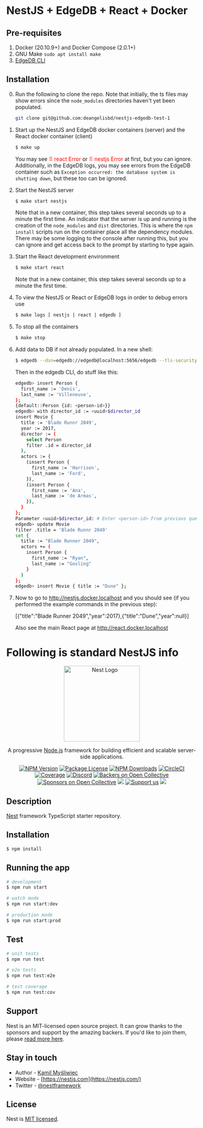 # NestJS + EdgeDB + React + Docker

## Pre-requisites
1. Docker (20.10.9+) and Docker Compose (2.0.1+)
2. GNU Make `sudo apt install make`
3. [EdgeDB CLI](https://www.edgedb.com/install#linux-debianubuntults)

## Installation

0. Run the following to clone the repo. Note that initially, the ts files may show errors since the `node_modules` directories haven't yet been populated.

    ```bash
    git clone git@github.com:deangelisbd/nestjs-edgedb-test-1
    ```

1. Start up the NestJS and EdgeDB docker containers (server) and the React docker container (client)

    ```bash
    $ make up
    ```
    You may see <span style="color:red">⠿ react Error</span> or <span style="color:red">⠿ nestjs Error</span> at first, but you can ignore. Additionally, in the EdgeDB logs,  you may see errors from the EdgeDB container such as `Exception occurred: the database system is shutting down`, but these too can be ignored.

2. Start the NestJS server

    ```bash
    $ make start nestjs
    ```
    Note that in a new container, this step takes several seconds up to a minute the first time. An indicator that the server is up and running is the creation of the `node_modules` and `dist` directories. This is where the `npm install` scripts run on the container place all the dependency modules. There may be some logging to the console after running this, but you can ignore and get access back to the prompt by starting to type again.

3. Start the React development environment

    ```bash
    $ make start react
    ```
    Note that in a new container, this step takes several seconds up to a minute the first time.

4. To view the NestJS or React or EdgeDB logs in order to debug errors use

    ```bash
    $ make logs [ nestjs | react | edgedb ]
    ```

5. To stop all the containers

    ```bash
    $ make stop
    ```

6.  Add data to DB if not already populated. In a new shell:
    ```bash
    $ edgedb --dsn=edgedb://edgedb@localhost:5656/edgedb --tls-security=insecure
    ```

    Then in the edgedb CLI, do stuff like this:
    ```bash
    edgedb> insert Person {
      first_name := 'Denis',
      last_name := 'Villeneuve',
    };
    {default::Person {id: <person-id>}}
    edgedb> with director_id := <uuid>$director_id
    insert Movie {
      title := 'Blade Runnr 2049',
      year := 2017,
      director := (
        select Person
        filter .id = director_id
      ),
      actors := {
        (insert Person {
          first_name := 'Harrison',
          last_name := 'Ford',
        }),
        (insert Person {
          first_name := 'Ana',
          last_name := 'de Armas',
        }),
      }
    };
    Parameter <uuid>$director_id: # Enter <person-id> From previous query
    edgedb> update Movie
    filter .title = 'Blade Runnr 2049'
    set {
      title := "Blade Runner 2049",
      actors += (
        insert Person {
          first_name := "Ryan",
          last_name := "Gosling"
        }
      )
    };
    edgedb> insert Movie { title := "Dune" };
    ```

6. Now to go to http://nestjs.docker.localhost and you should see (if you performed the example commands in the previous step):

    
    [{"title":"Blade Runner 2049","year":2017},{"title":"Dune","year":null}]

    Also see the main React page at http://react.docker.localhost


# Following is standard NestJS info

<p align="center">
  <a href="http://nestjs.com/" target="blank"><img src="https://nestjs.com/img/logo-small.svg" width="200" alt="Nest Logo" /></a>
</p>

[circleci-image]: https://img.shields.io/circleci/build/github/nestjs/nest/master?token=abc123def456
[circleci-url]: https://circleci.com/gh/nestjs/nest

  <p align="center">A progressive <a href="http://nodejs.org" target="_blank">Node.js</a> framework for building efficient and scalable server-side applications.</p>
    <p align="center">
<a href="https://www.npmjs.com/~nestjscore" target="_blank"><img src="https://img.shields.io/npm/v/@nestjs/core.svg" alt="NPM Version" /></a>
<a href="https://www.npmjs.com/~nestjscore" target="_blank"><img src="https://img.shields.io/npm/l/@nestjs/core.svg" alt="Package License" /></a>
<a href="https://www.npmjs.com/~nestjscore" target="_blank"><img src="https://img.shields.io/npm/dm/@nestjs/common.svg" alt="NPM Downloads" /></a>
<a href="https://circleci.com/gh/nestjs/nest" target="_blank"><img src="https://img.shields.io/circleci/build/github/nestjs/nest/master" alt="CircleCI" /></a>
<a href="https://coveralls.io/github/nestjs/nest?branch=master" target="_blank"><img src="https://coveralls.io/repos/github/nestjs/nest/badge.svg?branch=master#9" alt="Coverage" /></a>
<a href="https://discord.gg/G7Qnnhy" target="_blank"><img src="https://img.shields.io/badge/discord-online-brightgreen.svg" alt="Discord"/></a>
<a href="https://opencollective.com/nest#backer" target="_blank"><img src="https://opencollective.com/nest/backers/badge.svg" alt="Backers on Open Collective" /></a>
<a href="https://opencollective.com/nest#sponsor" target="_blank"><img src="https://opencollective.com/nest/sponsors/badge.svg" alt="Sponsors on Open Collective" /></a>
  <a href="https://paypal.me/kamilmysliwiec" target="_blank"><img src="https://img.shields.io/badge/Donate-PayPal-ff3f59.svg"/></a>
    <a href="https://opencollective.com/nest#sponsor"  target="_blank"><img src="https://img.shields.io/badge/Support%20us-Open%20Collective-41B883.svg" alt="Support us"></a>
  <a href="https://twitter.com/nestframework" target="_blank"><img src="https://img.shields.io/twitter/follow/nestframework.svg?style=social&label=Follow"></a>
</p>
  <!--[![Backers on Open Collective](https://opencollective.com/nest/backers/badge.svg)](https://opencollective.com/nest#backer)
  [![Sponsors on Open Collective](https://opencollective.com/nest/sponsors/badge.svg)](https://opencollective.com/nest#sponsor)-->

## Description

[Nest](https://github.com/nestjs/nest) framework TypeScript starter repository.

## Installation

```bash
$ npm install
```

## Running the app

```bash
# development
$ npm run start

# watch mode
$ npm run start:dev

# production mode
$ npm run start:prod
```

## Test

```bash
# unit tests
$ npm run test

# e2e tests
$ npm run test:e2e

# test coverage
$ npm run test:cov
```

## Support

Nest is an MIT-licensed open source project. It can grow thanks to the sponsors and support by the amazing backers. If you'd like to join them, please [read more here](https://docs.nestjs.com/support).

## Stay in touch

- Author - [Kamil Myśliwiec](https://kamilmysliwiec.com)
- Website - [https://nestjs.com](https://nestjs.com/)
- Twitter - [@nestframework](https://twitter.com/nestframework)

## License

Nest is [MIT licensed](LICENSE).
